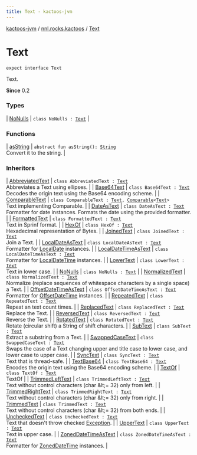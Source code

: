 ```yaml
---
title: Text - kactoos-jvm
---
```


[kactoos-jvm](../../index.html) / [nnl.rocks.kactoos](../index.html) / [Text](./index.html)

# Text

`expect interface Text`

Text.

**Since**
0.2

### Types

| [NoNulls](-no-nulls/index.html) | `class NoNulls : `[`Text`](./index.md) |

### Functions

| [asString](as-string.html) | `abstract fun asString(): `[`String`](https://kotlinlang.org/api/latest/jvm/stdlib/kotlin/-string/index.html)<br>Convert it to the string. |

### Inheritors

| [AbbreviatedText](../../nnl.rocks.kactoos.text/-abbreviated-text/index.html) | `class AbbreviatedText : `[`Text`](./index.md)<br>Abbreviates a Text using ellipses. |
| [Base64Text](../../nnl.rocks.kactoos.text/-base64-text/index.html) | `class Base64Text : `[`Text`](./index.md)<br>Decodes the origin text using the Base64 encoding scheme. |
| [ComparableText](../../nnl.rocks.kactoos.text/-comparable-text/index.html) | `class ComparableText : `[`Text`](./index.md)`, `[`Comparable`](https://kotlinlang.org/api/latest/jvm/stdlib/kotlin/-comparable/index.html)`<`[`Text`](./index.md)`>`<br>Text implementing Comparable. |
| [DateAsText](../../nnl.rocks.kactoos.time/-date-as-text/index.html) | `class DateAsText : `[`Text`](./index.md)<br>Formatter for date instances. Formats the date using the provided formatter. |
| [FormattedText](../../nnl.rocks.kactoos.text/-formatted-text/index.html) | `class FormattedText : `[`Text`](./index.md)<br>Text in Sprinf format. |
| [HexOf](../../nnl.rocks.kactoos.text/-hex-of/index.html) | `class HexOf : `[`Text`](./index.md)<br>Hexadecimal representation of Bytes. |
| [JoinedText](../../nnl.rocks.kactoos.text/-joined-text/index.html) | `class JoinedText : `[`Text`](./index.md)<br>Join a Text. |
| [LocalDateAsText](../../nnl.rocks.kactoos.time/-local-date-as-text/index.html) | `class LocalDateAsText : `[`Text`](./index.md)<br>Formatter for [LocalDate](http://docs.oracle.com/javase/8/docs/api/java/time/LocalDate.html) instances. |
| [LocalDateTimeAsText](../../nnl.rocks.kactoos.time/-local-date-time-as-text/index.html) | `class LocalDateTimeAsText : `[`Text`](./index.md)<br>Formatter for [LocalDateTime](http://docs.oracle.com/javase/8/docs/api/java/time/LocalDateTime.html) instances. |
| [LowerText](../../nnl.rocks.kactoos.text/-lower-text/index.html) | `class LowerText : `[`Text`](./index.md)<br>Text in lower case. |
| [NoNulls](-no-nulls/index.html) | `class NoNulls : `[`Text`](./index.md) |
| [NormalizedText](../../nnl.rocks.kactoos.text/-normalized-text/index.html) | `class NormalizedText : `[`Text`](./index.md)<br>Normalize (replace sequences of whitespace characters by a single space) a Text. |
| [OffsetDateTimeAsText](../../nnl.rocks.kactoos.time/-offset-date-time-as-text/index.html) | `class OffsetDateTimeAsText : `[`Text`](./index.md)<br>Formatter for [OffsetDateTime](http://docs.oracle.com/javase/8/docs/api/java/time/OffsetDateTime.html) instances. |
| [RepeatedText](../../nnl.rocks.kactoos.text/-repeated-text/index.html) | `class RepeatedText : `[`Text`](./index.md)<br>Repeat an text count times. |
| [ReplacedText](../../nnl.rocks.kactoos.text/-replaced-text/index.html) | `class ReplacedText : `[`Text`](./index.md)<br>Replace the Text. |
| [ReversedText](../../nnl.rocks.kactoos.text/-reversed-text/index.html) | `class ReversedText : `[`Text`](./index.md)<br>Reverse the Text. |
| [RotatedText](../../nnl.rocks.kactoos.text/-rotated-text/index.html) | `class RotatedText : `[`Text`](./index.md)<br>Rotate (circular shift) a String of shift characters. |
| [SubText](../../nnl.rocks.kactoos.text/-sub-text/index.html) | `class SubText : `[`Text`](./index.md)<br>Extract a substring from a Text. |
| [SwappedCaseText](../../nnl.rocks.kactoos.text/-swapped-case-text/index.html) | `class SwappedCaseText : `[`Text`](./index.md)<br>Swaps the case of a Text changing upper and title case to lower case, and lower case to upper case. |
| [SyncText](../../nnl.rocks.kactoos.text/-sync-text/index.html) | `class SyncText : `[`Text`](./index.md)<br>Text that is thread-safe. |
| [TextBase64](../../nnl.rocks.kactoos.text/-text-base64/index.html) | `class TextBase64 : `[`Text`](./index.md)<br>Encodes the origin text using the Base64 encoding scheme. |
| [TextOf](../../nnl.rocks.kactoos.text/-text-of/index.html) | `class TextOf : `[`Text`](./index.md)<br>TextOf |
| [TrimmedLeftText](../../nnl.rocks.kactoos.text/-trimmed-left-text/index.html) | `class TrimmedLeftText : `[`Text`](./index.md)<br>Text without control characters (char &amp;lt;= 32) only from left. |
| [TrimmedRightText](../../nnl.rocks.kactoos.text/-trimmed-right-text/index.html) | `class TrimmedRightText : `[`Text`](./index.md)<br>Text without control characters (char &amp;lt;= 32) only from right. |
| [TrimmedText](../../nnl.rocks.kactoos.text/-trimmed-text/index.html) | `class TrimmedText : `[`Text`](./index.md)<br>Text without control characters (char &amp;lt;= 32) from both ends. |
| [UncheckedText](../../nnl.rocks.kactoos.text/-unchecked-text/index.html) | `class UncheckedText : `[`Text`](./index.md)<br>Text that doesn't throw checked [Exception](https://kotlinlang.org/api/latest/jvm/stdlib/kotlin/-exception/index.html). |
| [UpperText](../../nnl.rocks.kactoos.text/-upper-text/index.html) | `class UpperText : `[`Text`](./index.md)<br>Text in upper case. |
| [ZonedDateTimeAsText](../../nnl.rocks.kactoos.time/-zoned-date-time-as-text/index.html) | `class ZonedDateTimeAsText : `[`Text`](./index.md)<br>Formatter for [ZonedDateTime](http://docs.oracle.com/javase/8/docs/api/java/time/ZonedDateTime.html) instances. |

